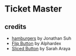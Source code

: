 # Ticket Master 


## credits
- [hamburgers](https://jonsuh.com/hamburgers/) by Jonathan Suh
- [Flip Button](https://codepen.io/alphardex/pen/VwwVLdM) by Alphardex
- [Sliced Button](https://codepen.io/saraharaya/pen/NpwdGv) by Sarah Araya

